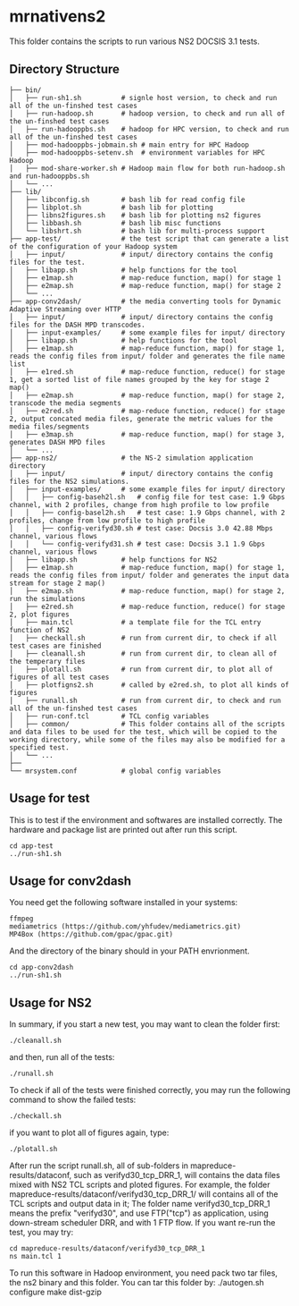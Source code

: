 mrnativens2
===========

This folder contains the scripts to run various NS2 DOCSIS 3.1 tests.


Directory Structure
-------------------

    ├── bin/
    │   ├── run-sh1.sh          # signle host version, to check and run all of the un-finshed test cases
    │   ├── run-hadoop.sh       # hadoop version, to check and run all of the un-finshed test cases
    │   ├── run-hadooppbs.sh    # hadoop for HPC version, to check and run all of the un-finshed test cases
    │   ├── mod-hadooppbs-jobmain.sh # main entry for HPC Hadoop
    │   ├── mod-hadooppbs-setenv.sh  # environment variables for HPC Hadoop
    │   ├── mod-share-worker.sh # Hadoop main flow for both run-hadoop.sh and run-hadooppbs.sh
    │   └── ...
    ├── lib/
    │   ├── libconfig.sh        # bash lib for read config file
    │   ├── libplot.sh          # bash lib for plotting
    │   ├── libns2figures.sh    # bash lib for plotting ns2 figures
    │   ├── libbash.sh          # bash lib misc functions
    │   └── libshrt.sh          # bash lib for multi-process support
    ├── app-test/               # the test script that can generate a list of the configuration of your Hadoop system
    │   ├── input/              # input/ directory contains the config files for the test.
    │   ├── libapp.sh           # help functions for the tool
    │   ├── e1map.sh            # map-reduce function, map() for stage 1
    │   ├── e2map.sh            # map-reduce function, map() for stage 2
    │   └── ...
    ├── app-conv2dash/          # the media converting tools for Dynamic Adaptive Streaming over HTTP
    │   ├── input/              # input/ directory contains the config files for the DASH MPD transcodes.
    │   ├── input-examples/     # some example files for input/ directory
    │   ├── libapp.sh           # help functions for the tool
    │   ├── e1map.sh            # map-reduce function, map() for stage 1, reads the config files from input/ folder and generates the file name list
    │   ├── e1red.sh            # map-reduce function, reduce() for stage 1, get a sorted list of file names grouped by the key for stage 2 map()
    │   ├── e2map.sh            # map-reduce function, map() for stage 2, transcode the media segments
    │   ├── e2red.sh            # map-reduce function, reduce() for stage 2, output concated media files, generate the metric values for the media files/segments
    │   ├── e3map.sh            # map-reduce function, map() for stage 3, generates DASH MPD files
    │   └── ...
    ├── app-ns2/                # the NS-2 simulation application directory
    │   ├── input/              # input/ directory contains the config files for the NS2 simulations.
    │   ├── input-examples/     # some example files for input/ directory
    │   │   ├── config-baseh2l.sh   # config file for test case: 1.9 Gbps channel, with 2 profiles, change from high profile to low profile
    │   │   ├── config-basel2h.sh   # test case: 1.9 Gbps channel, with 2 profiles, change from low profile to high profile
    │   │   ├── config-verifyd30.sh # test case: Docsis 3.0 42.88 Mbps channel, various flows
    │   │   └── config-verifyd31.sh # test case: Docsis 3.1 1.9 Gbps channel, various flows
    │   ├── libapp.sh           # help functions for NS2
    │   ├── e1map.sh            # map-reduce function, map() for stage 1, reads the config files from input/ folder and generates the input data stream for stage 2 map()
    │   ├── e2map.sh            # map-reduce function, map() for stage 2, run the simulations
    │   ├── e2red.sh            # map-reduce function, reduce() for stage 2, plot figures
    │   ├── main.tcl            # a template file for the TCL entry function of NS2
    │   ├── checkall.sh         # run from current dir, to check if all test cases are finished
    │   ├── cleanall.sh         # run from current dir, to clean all of the temperary files
    │   ├── plotall.sh          # run from current dir, to plot all of figures of all test cases
    │   ├── plotfigns2.sh       # called by e2red.sh, to plot all kinds of figures
    │   ├── runall.sh           # run from current dir, to check and run all of the un-finshed test cases
    │   ├── run-conf.tcl        # TCL config variables
    │   ├── common/             # This folder contains all of the scripts and data files to be used for the test, which will be copied to the working directory, while some of the files may also be modified for a specified test.
    │   └── ...
    ├── 
    └── mrsystem.conf           # global config variables


Usage for test
--------------

This is to test if the environment and softwares are installed correctly.
The hardware and package list are printed out after run this script.

    cd app-test
    ../run-sh1.sh


Usage for conv2dash
-------------------
You need get the following software installed in your systems:

    ffmpeg
    mediametrics (https://github.com/yhfudev/mediametrics.git)
    MP4Box (https://github.com/gpac/gpac.git)

And the directory of the binary should in your PATH envrionment.

    cd app-conv2dash
    ../run-sh1.sh


Usage for NS2
-------------

In summary, if you start a new test, you may want to clean the folder first:

    ./cleanall.sh

and then, run all of the tests:

    ./runall.sh

To check if all of the tests were finished correctly, you may run the following command to show the failed tests:

    ./checkall.sh

if you want to plot all of figures again, type:

    ./plotall.sh



After run the script runall.sh, all of sub-folders in mapreduce-results/dataconf, such as verifyd30_tcp_DRR_1, will contains the data files mixed with NS2 TCL scripts and ploted figures.
For example, the folder mapreduce-results/dataconf/verifyd30_tcp_DRR_1/ will contains all of the TCL scripts and output data in it;
The folder name verifyd30_tcp_DRR_1 means the prefix "verifyd30", and use FTP("tcp") as application, using down-stream scheduler DRR, and with 1 FTP flow.
If you want re-run the test, you may try:

    cd mapreduce-results/dataconf/verifyd30_tcp_DRR_1
    ns main.tcl 1


To run this software in Hadoop environment, you need pack two tar files, the ns2 binary and this folder.
You can tar this folder by:
    ./autogen.sh
    configure
    make dist-gzip

